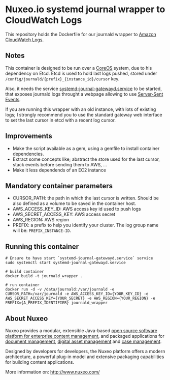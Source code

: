 Nuxeo.io systemd journal wrapper to CloudWatch Logs
===================================================

This repository holds the Dockerfile for our journald wrapper to [Amazon CloudWatch Logs](http://aws.amazon.com/about-aws/whats-new/2014/07/10/introducing-amazon-cloudwatch-logs/).

Notes
-----

This container is designed to be run over a [CoreOS](https://coreos.com/) system, due to his dependency on Etcd. Etcd is used to hold last logs pushed, stored under `/config/journald/{prefix}_{instance_id}/cursor` key.

Also, it needs the service [systemd-journal-gatewayd.service](http://www.freedesktop.org/software/systemd/man/systemd-journal-gatewayd.service.html) to be started, that exposes journald logs throught a webpage allowing to use [Server-Sent Events](https://developer.mozilla.org/en-US/docs/Server-sent_events/Using_server-sent_events).

If you are running this wrapper with an old instance, with lots of existing logs; I strongly recommend you to use the standard gateway web interface to set the last cursor in etcd with a recent log cursor.

Improvements
-----------

 - Make the script available as a gem, using a gemfile to install container dependencies.
 - Extract some concepts like; abstract the store used for the last cursor, stack events before sending them to AWS, ...
 - Make it less dependends of an EC2 instance

Mandatory container parameters
------------------------------

 - CURSOR_PATH: the path in which the last cursor is written. Should be also defined as a volume to be saved in the container host.
 - AWS_ACCESS_KEY_ID: AWS access key id used to push logs
 - AWS_SECRET_ACCESS_KEY: AWS access secret
 - AWS_REGION: AWS region
 - PREFIX: a prefix to help you identify your cluster. The log group name will be: `PREFIX_INSTANCE-ID`.

Running this container
----------------------

    # Ensure to have start `systemd-journal-gatewayd.service` service
    sudo systemctl start systemd-journal-gatewayd.service

    # build container
    docker build -t journald_wrapper .

    # run container
    docker run -d -v /data/journald:/var/journald -e CURSOR_PATH=/var/journald -e AWS_ACCESS_KEY_ID={YOUR_KEY_ID} -e AWS_SECRET_ACCESS_KEY={YOUR_SECRET} -e AWS_REGION={YOUR_REGION} -e PREFIX={A_PREFIX_IDENTIFIER} journald_wrapper

About Nuxeo
-----------

Nuxeo provides a modular, extensible Java-based
[open source software platform for enterprise content management](http://www.nuxeo.com/en/products/ep),
and packaged applications for [document management](http://www.nuxeo.com/en/products/document-management),
[digital asset management](http://www.nuxeo.com/en/products/dam) and
[case management](http://www.nuxeo.com/en/products/case-management).

Designed by developers for developers, the Nuxeo platform offers a modern
architecture, a powerful plug-in model and extensive packaging
capabilities for building content applications.

More information on: <http://www.nuxeo.com/>
